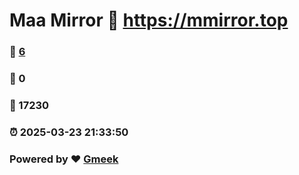 # Maa Mirror :link: https://mmirror.top 
### :page_facing_up: [6](https://mmirror.top/tag.html) 
### :speech_balloon: 0 
### :hibiscus: 17230 
### :alarm_clock: 2025-03-23 21:33:50 
### Powered by :heart: [Gmeek](https://github.com/Meekdai/Gmeek)
